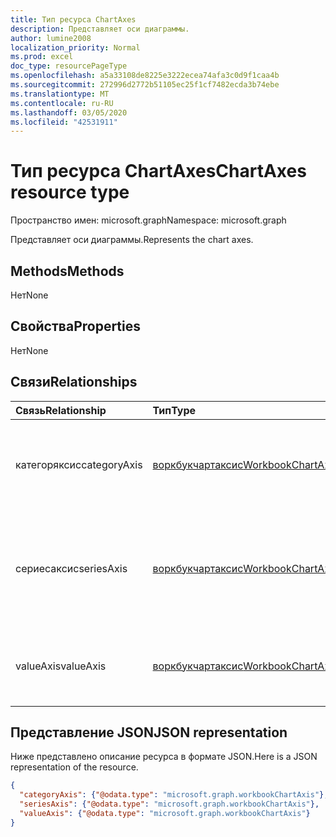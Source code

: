 ```yaml
---
title: Тип ресурса ChartAxes
description: Представляет оси диаграммы.
author: lumine2008
localization_priority: Normal
ms.prod: excel
doc_type: resourcePageType
ms.openlocfilehash: a5a33108de8225e3222ecea74afa3c0d9f1caa4b
ms.sourcegitcommit: 272996d2772b51105ec25f1cf7482ecda3b74ebe
ms.translationtype: MT
ms.contentlocale: ru-RU
ms.lasthandoff: 03/05/2020
ms.locfileid: "42531911"
---
```

# <a name="chartaxes-resource-type"></a><span data-ttu-id="fc293-103">Тип ресурса ChartAxes</span><span class="sxs-lookup"><span data-stu-id="fc293-103">ChartAxes resource type</span></span>

<span data-ttu-id="fc293-104">Пространство имен: microsoft.graph</span><span class="sxs-lookup"><span data-stu-id="fc293-104">Namespace: microsoft.graph</span></span>

<span data-ttu-id="fc293-105">Представляет оси диаграммы.</span><span class="sxs-lookup"><span data-stu-id="fc293-105">Represents the chart axes.</span></span>


## <a name="methods"></a><span data-ttu-id="fc293-106">Methods</span><span class="sxs-lookup"><span data-stu-id="fc293-106">Methods</span></span>
<span data-ttu-id="fc293-107">Нет</span><span class="sxs-lookup"><span data-stu-id="fc293-107">None</span></span>

## <a name="properties"></a><span data-ttu-id="fc293-108">Свойства</span><span class="sxs-lookup"><span data-stu-id="fc293-108">Properties</span></span>
<span data-ttu-id="fc293-109">Нет</span><span class="sxs-lookup"><span data-stu-id="fc293-109">None</span></span>

## <a name="relationships"></a><span data-ttu-id="fc293-110">Связи</span><span class="sxs-lookup"><span data-stu-id="fc293-110">Relationships</span></span>
| <span data-ttu-id="fc293-111">Связь</span><span class="sxs-lookup"><span data-stu-id="fc293-111">Relationship</span></span> | <span data-ttu-id="fc293-112">Тип</span><span class="sxs-lookup"><span data-stu-id="fc293-112">Type</span></span>   |<span data-ttu-id="fc293-113">Описание</span><span class="sxs-lookup"><span data-stu-id="fc293-113">Description</span></span>|
|:---------------|:--------|:----------|
|<span data-ttu-id="fc293-114">категоряксис</span><span class="sxs-lookup"><span data-stu-id="fc293-114">categoryAxis</span></span>|[<span data-ttu-id="fc293-115">воркбукчартаксис</span><span class="sxs-lookup"><span data-stu-id="fc293-115">WorkbookChartAxis</span></span>](chartaxis.md)|<span data-ttu-id="fc293-p101">Представляет ось категорий на диаграмме. Только для чтения.</span><span class="sxs-lookup"><span data-stu-id="fc293-p101">Represents the category axis in a chart. Read-only.</span></span>|
|<span data-ttu-id="fc293-118">сериесаксис</span><span class="sxs-lookup"><span data-stu-id="fc293-118">seriesAxis</span></span>|[<span data-ttu-id="fc293-119">воркбукчартаксис</span><span class="sxs-lookup"><span data-stu-id="fc293-119">WorkbookChartAxis</span></span>](chartaxis.md)|<span data-ttu-id="fc293-p102">Представляет ось ряда данных для объемной диаграммы. Только для чтения.</span><span class="sxs-lookup"><span data-stu-id="fc293-p102">Represents the series axis of a 3-dimensional chart. Read-only.</span></span>|
|<span data-ttu-id="fc293-122">valueAxis</span><span class="sxs-lookup"><span data-stu-id="fc293-122">valueAxis</span></span>|[<span data-ttu-id="fc293-123">воркбукчартаксис</span><span class="sxs-lookup"><span data-stu-id="fc293-123">WorkbookChartAxis</span></span>](chartaxis.md)|<span data-ttu-id="fc293-124">Представляет ось значений для оси.</span><span class="sxs-lookup"><span data-stu-id="fc293-124">Represents the value axis in an axis.</span></span> <span data-ttu-id="fc293-125">Только для чтения.</span><span class="sxs-lookup"><span data-stu-id="fc293-125">Read-only.</span></span>|

## <a name="json-representation"></a><span data-ttu-id="fc293-126">Представление JSON</span><span class="sxs-lookup"><span data-stu-id="fc293-126">JSON representation</span></span>

<span data-ttu-id="fc293-127">Ниже представлено описание ресурса в формате JSON.</span><span class="sxs-lookup"><span data-stu-id="fc293-127">Here is a JSON representation of the resource.</span></span>

<!--{
  "blockType": "resource",
  "optionalProperties": [],
  "baseType": "microsoft.graph.entity",
  "@odata.type": "microsoft.graph.workbookChartAxes"
}-->

```json
{
  "categoryAxis": {"@odata.type": "microsoft.graph.workbookChartAxis"},
  "seriesAxis": {"@odata.type": "microsoft.graph.workbookChartAxis"},
  "valueAxis": {"@odata.type": "microsoft.graph.workbookChartAxis"}
}

```

<!-- uuid: 8fcb5dbc-d5aa-4681-8e31-b001d5168d79
2015-10-25 14:57:30 UTC -->
<!-- {
  "type": "#page.annotation",
  "description": "ChartAxes resource",
  "keywords": "",
  "section": "documentation",
  "tocPath": ""
}-->
